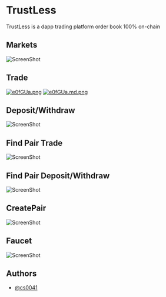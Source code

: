 # TrustLess

TrustLess is a dapp trading platform order book 100% on-chain



## Markets

![ScreenShot](https://sv1.picz.in.th/images/2023/02/25/e04e0v.png)



## Trade

[![e0fGUa.png](https://sv1.picz.in.th/images/2023/02/25/e0fGUa.png)](https://www.picz.in.th/image/e0fGUa)
[![e0fGUa.md.png](https://sv1.picz.in.th/images/2023/02/25/e0fGUa.md.png)](https://www.picz.in.th/image/e0fGUa)



## Deposit/Withdraw

![ScreenShot](https://sv1.picz.in.th/images/2023/02/25/e04FyV.png)



## Find Pair Trade
![ScreenShot](https://sv1.picz.in.th/images/2023/02/25/e0N7Bg.png)



## Find Pair Deposit/Withdraw

![ScreenShot](https://sv1.picz.in.th/images/2023/02/25/e0NSqW.png)



## CreatePair

![ScreenShot](https://sv1.picz.in.th/images/2023/02/25/e0NY82.png)



## Faucet

![ScreenShot](https://sv1.picz.in.th/images/2023/02/25/e0N471.png)








## Authors

- [@cs0041](https://github.com/cs0041)
